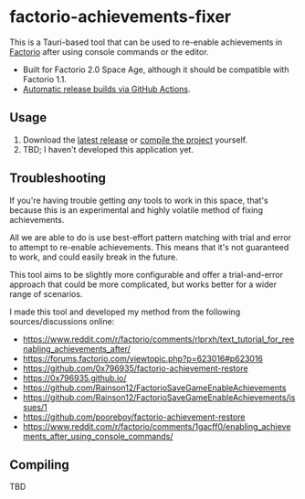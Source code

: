 # factorio-achievements-fixer

This is a Tauri-based tool that can be used to re-enable achievements in [Factorio][factorio] after using console commands or the editor.

- Built for Factorio 2.0 Space Age, although it should be compatible with Factorio 1.1.
- [Automatic release builds via GitHub Actions][ga-builds].

## Usage

1. Download the [latest release][releases] or [compile the project](#compiling) yourself.
2. TBD; I haven't developed this application yet.

## Troubleshooting

If you're having trouble getting _any_ tools to work in this space, that's because this is an experimental and highly volatile method of fixing achievements.

All we are able to do is use best-effort pattern matching with trial and error to attempt to re-enable achievements. This means that it's not guaranteed to work, and could easily break in the future.

This tool aims to be slightly more configurable and offer a trial-and-error approach that could be more complicated, but works better for a wider range of scenarios.

I made this tool and developed my method from the following sources/discussions online:

- https://www.reddit.com/r/factorio/comments/rlprxh/text_tutorial_for_reenabling_achievements_after/
- https://forums.factorio.com/viewtopic.php?p=623016#p623016
- https://github.com/0x796935/factorio-achievement-restore
- https://0x796935.github.io/
- https://github.com/Rainson12/FactorioSaveGameEnableAchievements
- https://github.com/Rainson12/FactorioSaveGameEnableAchievements/issues/1
- https://github.com/pooreboy/factorio-achievement-restore
- https://www.reddit.com/r/factorio/comments/1gacff0/enabling_achievements_after_using_console_commands/

## Compiling

TBD

[factorio]: https://factorio.com/
[releases]: https://github.com/Xevion/factorio-achievements-fixer/releases
[ga-builds]: https://github.com/Xevion/factorio-achievements-fixer/actions/workflows/build.yaml
